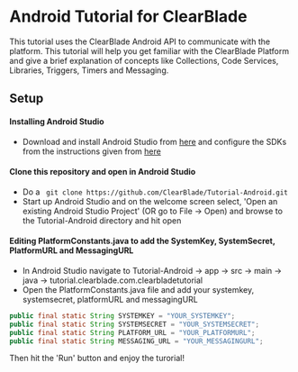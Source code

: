# Android Tutorial for ClearBlade

This tutorial uses the ClearBlade Android API to communicate with the platform. This tutorial will help you get familiar with the ClearBlade Platform and give a brief explanation of concepts like Collections, Code Services, Libraries, Triggers, Timers and Messaging.

## Setup

#### Installing Android Studio
- Download and install Android Studio from <a href="https://developer.android.com/sdk/index.html" target="_blank">here</a> and configure the SDKs from the instructions
given from <a href="https://developer.android.com/sdk/installing/index.html" target="_blank">here</a>

#### Clone this repository and open in Android Studio
- Do a ``` git clone https://github.com/ClearBlade/Tutorial-Android.git```
- Start up Android Studio and on the welcome screen select, 'Open an existing Android Studio Project' (OR go to File -> Open) and 
browse to the Tutorial-Android directory and hit open

#### Editing PlatformConstants.java to add the SystemKey, SystemSecret, PlatformURL and MessagingURL
- In Android Studio navigate to Tutorial-Android -> app -> src -> main -> java -> tutorial.clearblade.com.clearbladetutorial
- Open the PlatformConstants.java file and add your systemkey, systemsecret, platformURL and messagingURL
```java
public final static String SYSTEMKEY = "YOUR_SYSTEMKEY";
public final static String SYSTEMSECRET = "YOUR_SYSTEMSECRET";
public final static String PLATFORM_URL = "YOUR_PLATFORMURL";
public final static String MESSAGING_URL = "YOUR_MESSAGINGURL";
```

Then hit the 'Run' button and enjoy the turorial! 

